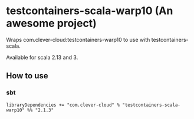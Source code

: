 # testcontainers-scala-warp10 (An awesome project)

Wraps com.clever-cloud:testcontainers-warp10 to use with testcontainers-scala.

Available for scala 2.13 and 3.

## How to use

### sbt

```
libraryDependencies += "com.clever-cloud" % "testcontainers-scala-warp10" %% "2.1.3"
```
